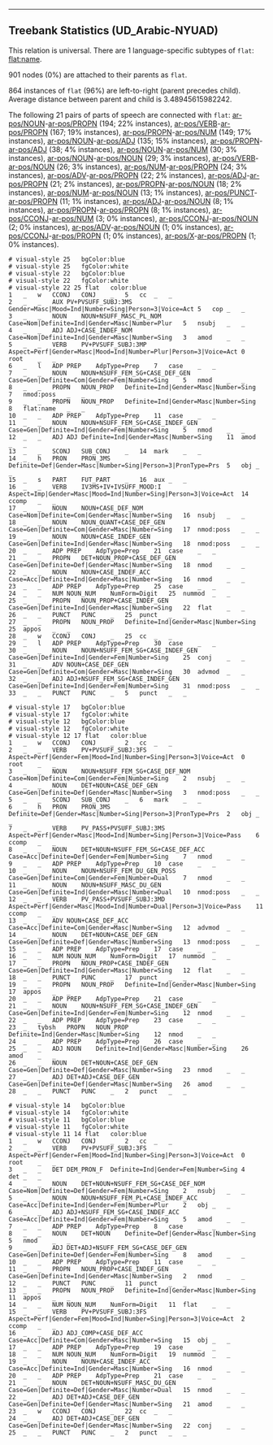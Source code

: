 

--------------------------------------------------------------------------------

## Treebank Statistics (UD_Arabic-NYUAD)

This relation is universal.
There are 1 language-specific subtypes of `flat`: [flat:name]().

901 nodes (0%) are attached to their parents as `flat`.

864 instances of `flat` (96%) are left-to-right (parent precedes child).
Average distance between parent and child is 3.48945615982242.

The following 21 pairs of parts of speech are connected with `flat`: [ar-pos/NOUN]()-[ar-pos/PROPN]() (194; 22% instances), [ar-pos/VERB]()-[ar-pos/PROPN]() (167; 19% instances), [ar-pos/PROPN]()-[ar-pos/NUM]() (149; 17% instances), [ar-pos/NOUN]()-[ar-pos/ADJ]() (135; 15% instances), [ar-pos/PROPN]()-[ar-pos/ADJ]() (38; 4% instances), [ar-pos/NOUN]()-[ar-pos/NUM]() (30; 3% instances), [ar-pos/NOUN]()-[ar-pos/NOUN]() (29; 3% instances), [ar-pos/VERB]()-[ar-pos/NOUN]() (26; 3% instances), [ar-pos/NUM]()-[ar-pos/PROPN]() (24; 3% instances), [ar-pos/ADV]()-[ar-pos/PROPN]() (22; 2% instances), [ar-pos/ADJ]()-[ar-pos/PROPN]() (21; 2% instances), [ar-pos/PROPN]()-[ar-pos/NOUN]() (18; 2% instances), [ar-pos/NUM]()-[ar-pos/NOUN]() (13; 1% instances), [ar-pos/PUNCT]()-[ar-pos/PROPN]() (11; 1% instances), [ar-pos/ADJ]()-[ar-pos/NOUN]() (8; 1% instances), [ar-pos/PROPN]()-[ar-pos/PROPN]() (8; 1% instances), [ar-pos/CCONJ]()-[ar-pos/NUM]() (3; 0% instances), [ar-pos/CCONJ]()-[ar-pos/NOUN]() (2; 0% instances), [ar-pos/ADV]()-[ar-pos/NOUN]() (1; 0% instances), [ar-pos/CCONJ]()-[ar-pos/PROPN]() (1; 0% instances), [ar-pos/X]()-[ar-pos/PROPN]() (1; 0% instances).


~~~ conllu
# visual-style 25	bgColor:blue
# visual-style 25	fgColor:white
# visual-style 22	bgColor:blue
# visual-style 22	fgColor:white
# visual-style 22 25 flat	color:blue
1	_	w	CCONJ	CONJ	_	5	cc	_	_
2	_	_	AUX	PV+PVSUFF_SUBJ:3MS	Gender=Masc|Mood=Ind|Number=Sing|Person=3|Voice=Act	5	cop	_	_
3	_	_	NOUN	NOUN+NSUFF_MASC_PL_NOM	Case=Nom|Definite=Ind|Gender=Masc|Number=Plur	5	nsubj	_	_
4	_	_	ADJ	ADJ+CASE_INDEF_NOM	Case=Nom|Definite=Ind|Gender=Masc|Number=Sing	3	amod	_	_
5	_	_	VERB	PV+PVSUFF_SUBJ:3MP	Aspect=Perf|Gender=Masc|Mood=Ind|Number=Plur|Person=3|Voice=Act	0	root	_	_
6	_	l	ADP	PREP	AdpType=Prep	7	case	_	_
7	_	_	NOUN	NOUN+NSUFF_FEM_SG+CASE_DEF_GEN	Case=Gen|Definite=Com|Gender=Fem|Number=Sing	5	nmod	_	_
8	_	_	PROPN	NOUN_PROP	Definite=Ind|Gender=Masc|Number=Sing	7	nmod:poss	_	_
9	_	_	PROPN	NOUN_PROP	Definite=Ind|Gender=Masc|Number=Sing	8	flat:name	_	_
10	_	_	ADP	PREP	AdpType=Prep	11	case	_	_
11	_	_	NOUN	NOUN+NSUFF_FEM_SG+CASE_INDEF_GEN	Case=Gen|Definite=Ind|Gender=Fem|Number=Sing	5	nmod	_	_
12	_	_	ADJ	ADJ	Definite=Ind|Gender=Masc|Number=Sing	11	amod	_	_
13	_	_	SCONJ	SUB_CONJ	_	14	mark	_	_
14	_	h	PRON	PRON_3MS	Definite=Def|Gender=Masc|Number=Sing|Person=3|PronType=Prs	5	obj	_	_
15	_	s	PART	FUT_PART	_	16	aux	_	_
16	_	_	VERB	IV3MS+IV+IVSUFF_MOOD:I	Aspect=Imp|Gender=Masc|Mood=Ind|Number=Sing|Person=3|Voice=Act	14	ccomp	_	_
17	_	_	NOUN	NOUN+CASE_DEF_NOM	Case=Nom|Definite=Com|Gender=Masc|Number=Sing	16	nsubj	_	_
18	_	_	NOUN	NOUN_QUANT+CASE_DEF_GEN	Case=Gen|Definite=Com|Gender=Masc|Number=Sing	17	nmod:poss	_	_
19	_	_	NOUN	NOUN+CASE_INDEF_GEN	Case=Gen|Definite=Ind|Gender=Masc|Number=Sing	18	nmod:poss	_	_
20	_	_	ADP	PREP	AdpType=Prep	21	case	_	_
21	_	_	PROPN	DET+NOUN_PROP+CASE_DEF_GEN	Case=Gen|Definite=Def|Gender=Masc|Number=Sing	18	nmod	_	_
22	_	_	NOUN	NOUN+CASE_INDEF_ACC	Case=Acc|Definite=Ind|Gender=Masc|Number=Sing	16	nmod	_	_
23	_	_	ADP	PREP	AdpType=Prep	25	case	_	_
24	_	_	NUM	NOUN_NUM	NumForm=Digit	25	nummod	_	_
25	_	_	PROPN	NOUN_PROP+CASE_INDEF_GEN	Case=Gen|Definite=Ind|Gender=Masc|Number=Sing	22	flat	_	_
26	_	_	PUNCT	PUNC	_	25	punct	_	_
27	_	_	PROPN	NOUN_PROP	Definite=Ind|Gender=Masc|Number=Sing	25	appos	_	_
28	_	w	CCONJ	CONJ	_	25	cc	_	_
29	_	l	ADP	PREP	AdpType=Prep	30	case	_	_
30	_	_	NOUN	NOUN+NSUFF_FEM_SG+CASE_INDEF_GEN	Case=Gen|Definite=Ind|Gender=Fem|Number=Sing	25	conj	_	_
31	_	_	ADV	NOUN+CASE_DEF_GEN	Case=Gen|Definite=Com|Gender=Masc|Number=Sing	30	advmod	_	_
32	_	_	ADJ	ADJ+NSUFF_FEM_SG+CASE_INDEF_GEN	Case=Gen|Definite=Ind|Gender=Fem|Number=Sing	31	nmod:poss	_	_
33	_	_	PUNCT	PUNC	_	5	punct	_	_

~~~


~~~ conllu
# visual-style 17	bgColor:blue
# visual-style 17	fgColor:white
# visual-style 12	bgColor:blue
# visual-style 12	fgColor:white
# visual-style 12 17 flat	color:blue
1	_	w	CCONJ	CONJ	_	2	cc	_	_
2	_	_	VERB	PV+PVSUFF_SUBJ:3FS	Aspect=Perf|Gender=Fem|Mood=Ind|Number=Sing|Person=3|Voice=Act	0	root	_	_
3	_	_	NOUN	NOUN+NSUFF_FEM_SG+CASE_DEF_NOM	Case=Nom|Definite=Com|Gender=Fem|Number=Sing	2	nsubj	_	_
4	_	_	NOUN	DET+NOUN+CASE_DEF_GEN	Case=Gen|Definite=Def|Gender=Masc|Number=Sing	3	nmod:poss	_	_
5	_	_	SCONJ	SUB_CONJ	_	6	mark	_	_
6	_	h	PRON	PRON_3MS	Definite=Def|Gender=Masc|Number=Sing|Person=3|PronType=Prs	2	obj	_	_
7	_	_	VERB	PV_PASS+PVSUFF_SUBJ:3MS	Aspect=Perf|Gender=Masc|Mood=Ind|Number=Sing|Person=3|Voice=Pass	6	ccomp	_	_
8	_	_	NOUN	DET+NOUN+NSUFF_FEM_SG+CASE_DEF_ACC	Case=Acc|Definite=Def|Gender=Fem|Number=Sing	7	nmod	_	_
9	_	_	ADP	PREP	AdpType=Prep	10	case	_	_
10	_	_	NOUN	NOUN+NSUFF_FEM_DU_GEN_POSS	Case=Gen|Definite=Com|Gender=Fem|Number=Dual	7	nmod	_	_
11	_	_	NOUN	NOUN+NSUFF_MASC_DU_GEN	Case=Gen|Definite=Ind|Gender=Masc|Number=Dual	10	nmod:poss	_	_
12	_	_	VERB	PV_PASS+PVSUFF_SUBJ:3MD	Aspect=Perf|Gender=Masc|Mood=Ind|Number=Dual|Person=3|Voice=Pass	11	ccomp	_	_
13	_	_	ADV	NOUN+CASE_DEF_ACC	Case=Acc|Definite=Com|Gender=Masc|Number=Sing	12	advmod	_	_
14	_	_	NOUN	DET+NOUN+CASE_DEF_GEN	Case=Gen|Definite=Def|Gender=Masc|Number=Sing	13	nmod:poss	_	_
15	_	_	ADP	PREP	AdpType=Prep	17	case	_	_
16	_	_	NUM	NOUN_NUM	NumForm=Digit	17	nummod	_	_
17	_	_	PROPN	NOUN_PROP+CASE_INDEF_GEN	Case=Gen|Definite=Ind|Gender=Masc|Number=Sing	12	flat	_	_
18	_	_	PUNCT	PUNC	_	17	punct	_	_
19	_	_	PROPN	NOUN_PROP	Definite=Ind|Gender=Masc|Number=Sing	17	appos	_	_
20	_	_	ADP	PREP	AdpType=Prep	21	case	_	_
21	_	_	NOUN	NOUN+NSUFF_FEM_SG+CASE_INDEF_GEN	Case=Gen|Definite=Ind|Gender=Fem|Number=Sing	12	nmod	_	_
22	_	_	ADP	PREP	AdpType=Prep	23	case	_	_
23	_	tybsh	PROPN	NOUN_PROP	Definite=Ind|Gender=Masc|Number=Sing	12	nmod	_	_
24	_	_	ADP	PREP	AdpType=Prep	26	case	_	_
25	_	_	ADJ	NOUN	Definite=Ind|Gender=Masc|Number=Sing	26	amod	_	_
26	_	_	NOUN	DET+NOUN+CASE_DEF_GEN	Case=Gen|Definite=Def|Gender=Masc|Number=Sing	23	nmod	_	_
27	_	_	ADJ	DET+ADJ+CASE_DEF_GEN	Case=Gen|Definite=Def|Gender=Masc|Number=Sing	26	amod	_	_
28	_	_	PUNCT	PUNC	_	2	punct	_	_

~~~


~~~ conllu
# visual-style 14	bgColor:blue
# visual-style 14	fgColor:white
# visual-style 11	bgColor:blue
# visual-style 11	fgColor:white
# visual-style 11 14 flat	color:blue
1	_	w	CCONJ	CONJ	_	2	cc	_	_
2	_	_	VERB	PV+PVSUFF_SUBJ:3FS	Aspect=Perf|Gender=Fem|Mood=Ind|Number=Sing|Person=3|Voice=Act	0	root	_	_
3	_	_	DET	DEM_PRON_F	Definite=Ind|Gender=Fem|Number=Sing	4	det	_	_
4	_	_	NOUN	DET+NOUN+NSUFF_FEM_SG+CASE_DEF_NOM	Case=Nom|Definite=Def|Gender=Fem|Number=Sing	2	nsubj	_	_
5	_	_	NOUN	NOUN+NSUFF_FEM_PL+CASE_INDEF_ACC	Case=Acc|Definite=Ind|Gender=Fem|Number=Plur	2	obj	_	_
6	_	_	ADJ	ADJ+NSUFF_FEM_SG+CASE_INDEF_ACC	Case=Acc|Definite=Ind|Gender=Fem|Number=Sing	5	amod	_	_
7	_	_	ADP	PREP	AdpType=Prep	8	case	_	_
8	_	_	NOUN	DET+NOUN	Definite=Def|Gender=Masc|Number=Sing	5	nmod	_	_
9	_	_	ADJ	DET+ADJ+NSUFF_FEM_SG+CASE_DEF_GEN	Case=Gen|Definite=Def|Gender=Fem|Number=Sing	8	amod	_	_
10	_	_	ADP	PREP	AdpType=Prep	11	case	_	_
11	_	_	PROPN	NOUN_PROP+CASE_INDEF_GEN	Case=Gen|Definite=Ind|Gender=Masc|Number=Sing	2	nmod	_	_
12	_	_	PUNCT	PUNC	_	11	punct	_	_
13	_	_	PROPN	NOUN_PROP	Definite=Ind|Gender=Masc|Number=Sing	11	appos	_	_
14	_	_	NUM	NOUN_NUM	NumForm=Digit	11	flat	_	_
15	_	_	VERB	PV+PVSUFF_SUBJ:3FS	Aspect=Perf|Gender=Fem|Mood=Ind|Number=Sing|Person=3|Voice=Act	2	ccomp	_	_
16	_	_	ADJ	ADJ_COMP+CASE_DEF_ACC	Case=Acc|Definite=Com|Gender=Masc|Number=Sing	15	obj	_	_
17	_	_	ADP	PREP	AdpType=Prep	19	case	_	_
18	_	_	NUM	NOUN_NUM	NumForm=Digit	19	nummod	_	_
19	_	_	NOUN	NOUN+CASE_INDEF_ACC	Case=Acc|Definite=Ind|Gender=Masc|Number=Sing	16	nmod	_	_
20	_	_	ADP	PREP	AdpType=Prep	21	case	_	_
21	_	_	NOUN	DET+NOUN+NSUFF_MASC_DU_GEN	Case=Gen|Definite=Def|Gender=Masc|Number=Dual	15	nmod	_	_
22	_	_	ADJ	DET+ADJ+CASE_DEF_GEN	Case=Gen|Definite=Def|Gender=Masc|Number=Sing	21	amod	_	_
23	_	w	CCONJ	CONJ	_	22	cc	_	_
24	_	_	ADJ	DET+ADJ+CASE_DEF_GEN	Case=Gen|Definite=Def|Gender=Masc|Number=Sing	22	conj	_	_
25	_	_	PUNCT	PUNC	_	2	punct	_	_

~~~


